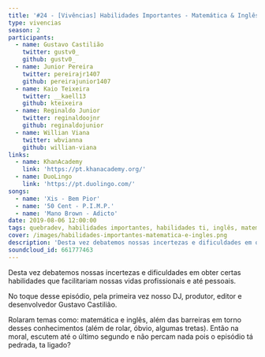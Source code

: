 ```yaml
---
title: '#24 - [Vivências] Habilidades Importantes - Matemática & Inglês'
type: vivencias
season: 2
participants:
  - name: Gustavo Castilião
    twitter: gustv0_
    github: gustv0_
  - name: Junior Pereira
    twitter: pereirajr1407
    github: pereirajunior1407
  - name: Kaio Teixeira
    twitter: __kaell13
    github: kteixeira
  - name: Reginaldo Junior
    twitter: reginaldoojnr
    github: reginaldojunior
  - name: Willian Viana
    twitter: wbvianna
    github: willian-viana
links:
  - name: KhanAcademy
    link: 'https://pt.khanacademy.org/'
  - name: DuoLingo
    link: 'https://pt.duolingo.com/'
songs:
  - name: 'Xis - Bem Pior'
  - name: '50 Cent - P.I.M.P.'
  - name: 'Mano Brown - Adicto'
date: 2019-08-06 12:00:00
tags: quebradev, habilidades importantes, habilidades ti, inglês, matemática, estudo, vivências
cover: /images/habilidades-importantes-matematica-e-ingles.png
description: 'Desta vez debatemos nossas incertezas e dificuldades em obter certas habilidades que facilitariam nossas vidas profissionais e até pessoais.'
soundcloud_id: 661777463
---
```


Desta vez debatemos nossas incertezas e dificuldades em obter certas habilidades que facilitariam nossas vidas profissionais e até pessoais.

No toque desse episódio, pela primeira vez nosso DJ, produtor, editor e desenvolvedor Gustavo Castilião.

Rolaram temas como: matemática e inglês, além das barreiras em torno desses conhecimentos (além de rolar, óbvio, algumas tretas). Então na moral, escutem até o último segundo e não percam nada pois o episódio tá pedrada, ta ligado?